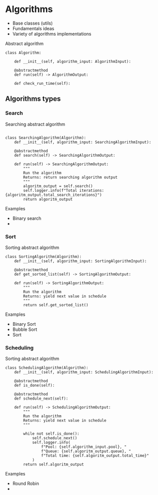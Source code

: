 # Algorithms

- Base classes (utils)
- Fundamentals ideas
- Variety of algorithms implementations

Abstract algorithm

```
class Algorithm:

    def __init__(self, algorithm_input: AlgorithmInput):

    @abstractmethod
    def run(self) -> AlgorithmOutput:

    def check_run_time(self):
```

## Algorithms types

### Search

Searching abstract algorithm

```

class SearchingAlgorithm(Algorithm):
    def __init__(self, algorithm_input: SearchingAlgorithmInput):
        
    @abstractmethod
    def search(self) -> SearchingAlgorithmOutput:
        
    def run(self) -> SearchingAlgorithmOutput:
        """
        Run the algorithm
        Returns: return searching algorithm output
        """
        algoritm_output = self.search()
        self.logger.info(f"Total iterations: {algoritm_output.total_search_iterations}")
        return algoritm_output
```

Examples

- Binary search
-

### Sort

Sorting abstract algorithm

```
class SortingAlgorithm(Algorithm):
    def __init__(self, algorithm_input: SortingAlgorithmInput):
        
    @abstractmethod
    def get_sorted_list(self) -> SortingAlgorithmOutput:
        
    def run(self) -> SortingAlgorithmOutput:
        """
        Run the algorithm
        Returns: yield next value in schedule
        """
        return self.get_sorted_list()
```

Examples

- Binary Sort
- Bubble Sort
- Sort

### Scheduling

Sorting abstract algorithm

```
class SchedulingAlgorithm(Algorithm):
    def __init__(self, algorithm_input: SchedulingAlgorithmInput):
        
    @abstractmethod
    def is_done(self):
        
    @abstractmethod
    def schedule_next(self):
        
    def run(self) -> SchedulingAlgorithmOutput:
        """
        Run the algorithm
        Returns: yield next value in schedule
        """

        while not self.is_done():
            self.schedule_next()
            self.logger.info(
                f"Pool: {self.algorithm_input.pool}, "
                f"Queue: {self.algoritm_output.queue}, "
                f"Total time: {self.algoritm_output.total_time}"
            )
        return self.algoritm_output
```

Examples

- Round Robin
- 


